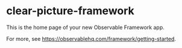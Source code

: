 # clear-picture-framework

This is the home page of your new Observable Framework app.

For more, see <https://observablehq.com/framework/getting-started>.
